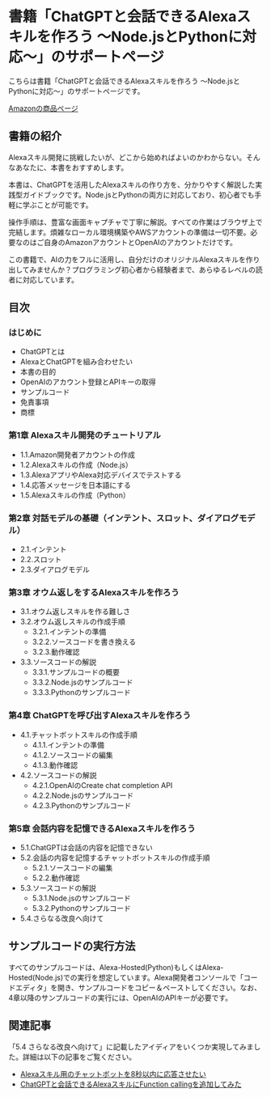 # 書籍「ChatGPTと会話できるAlexaスキルを作ろう 〜Node.jsとPythonに対応〜」のサポートページ

こちらは書籍「ChatGPTと会話できるAlexaスキルを作ろう 〜Node.jsとPythonに対応〜」のサポートページです。

[Amazonの商品ページ](https://www.amazon.co.jp/dp/B0CCTMGRR2)

## 書籍の紹介

Alexaスキル開発に挑戦したいが、どこから始めればよいのかわからない。そんなあなたに、本書をおすすめします。

本書は、ChatGPTを活用したAlexaスキルの作り方を、分かりやすく解説した実践型ガイドブックです。Node.jsとPythonの両方に対応しており、初心者でも手軽に学ぶことが可能です。

操作手順は、豊富な画面キャプチャで丁寧に解説。すべての作業はブラウザ上で完結します。煩雑なローカル環境構築やAWSアカウントの準備は一切不要。必要なのはご自身のAmazonアカウントとOpenAIのアカウントだけです。

この書籍で、AIの力をフルに活用し、自分だけのオリジナルAlexaスキルを作り出してみませんか？プログラミング初心者から経験者まで、あらゆるレベルの読者に対応しています。

## 目次

### はじめに

- ChatGPTとは
- AlexaとChatGPTを組み合わせたい
- 本書の目的
- OpenAIのアカウント登録とAPIキーの取得
- サンプルコード
- 免責事項
- 商標

### 第1章 Alexaスキル開発のチュートリアル

- 1.1.Amazon開発者アカウントの作成
- 1.2.Alexaスキルの作成（Node.js）
- 1.3.AlexaアプリやAlexa対応デバイスでテストする
- 1.4.応答メッセージを日本語にする
- 1.5.Alexaスキルの作成（Python）

### 第2章 対話モデルの基礎（インテント、スロット、ダイアログモデル）

- 2.1.インテント
- 2.2.スロット
- 2.3.ダイアログモデル

### 第3章 オウム返しをするAlexaスキルを作ろう

- 3.1.オウム返しスキルを作る難しさ
- 3.2.オウム返しスキルの作成手順
  - 3.2.1.インテントの準備
  - 3.2.2.ソースコードを書き換える
  - 3.2.3.動作確認
- 3.3.ソースコードの解説
  - 3.3.1.サンプルコードの概要
  - 3.3.2.Node.jsのサンプルコード
  - 3.3.3.Pythonのサンプルコード

### 第4章 ChatGPTを呼び出すAlexaスキルを作ろう

- 4.1.チャットボットスキルの作成手順
  - 4.1.1.インテントの準備
  - 4.1.2.ソースコードの編集
  - 4.1.3.動作確認
- 4.2.ソースコードの解説
  - 4.2.1.OpenAIのCreate chat completion API
  - 4.2.2.Node.jsのサンプルコード
  - 4.2.3.Pythonのサンプルコード

### 第5章 会話内容を記憶できるAlexaスキルを作ろう

- 5.1.ChatGPTは会話の内容を記憶できない
- 5.2.会話の内容を記憶するチャットボットスキルの作成手順
  - 5.2.1.ソースコードの編集
  - 5.2.2.動作確認
- 5.3.ソースコードの解説
  - 5.3.1.Node.jsのサンプルコード
  - 5.3.2.Pythonのサンプルコード
- 5.4.さらなる改良へ向けて

## サンプルコードの実行方法

すべてのサンプルコードは、Alexa-Hosted(Python)もしくはAlexa-Hosted(Node.js)での実行を想定しています。Alexa開発者コンソールで「コードエディタ」を開き、サンプルコードをコピー＆ペーストしてください。なお、4章以降のサンプルコードの実行には、OpenAIのAPIキーが必要です。

## 関連記事

「5.4 さらなる改良へ向けて」に記載したアイディアをいくつか実現してみました。詳細は以下の記事をご覧ください。

- [Alexaスキル用のチャットボットを8秒以内に応答させたい](https://zenn.dev/sikkim/articles/a3f6633428998e)
- [ChatGPTと会話できるAlexaスキルにFunction callingを追加してみた](https://zenn.dev/sikkim/articles/a0f7e37bb3947d)
